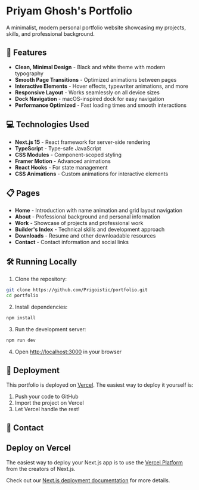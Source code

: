 # Priyam Ghosh's Portfolio

A minimalist, modern personal portfolio website showcasing my projects, skills, and professional background.

## 🚀 Features

- **Clean, Minimal Design** - Black and white theme with modern typography
- **Smooth Page Transitions** - Optimized animations between pages
- **Interactive Elements** - Hover effects, typewriter animations, and more
- **Responsive Layout** - Works seamlessly on all device sizes
- **Dock Navigation** - macOS-inspired dock for easy navigation
- **Performance Optimized** - Fast loading times and smooth interactions

## 💻 Technologies Used

- **Next.js 15** - React framework for server-side rendering
- **TypeScript** - Type-safe JavaScript
- **CSS Modules** - Component-scoped styling
- **Framer Motion** - Advanced animations
- **React Hooks** - For state management
- **CSS Animations** - Custom animations for interactive elements

## 📋 Pages

- **Home** - Introduction with name animation and grid layout navigation
- **About** - Professional background and personal information
- **Work** - Showcase of projects and professional work
- **Builder's Index** - Technical skills and development approach
- **Downloads** - Resume and other downloadable resources
- **Contact** - Contact information and social links

## 🛠️ Running Locally

1. Clone the repository:

```bash
git clone https://github.com/Prigoistic/portfolio.git
cd portfolio
```

2. Install dependencies:

```bash
npm install
```

3. Run the development server:

```bash
npm run dev
```

4. Open [http://localhost:3000](http://localhost:3000) in your browser

## 🚀 Deployment

This portfolio is deployed on [Vercel](https://vercel.com). The easiest way to deploy it yourself is:

1. Push your code to GitHub
2. Import the project on Vercel
3. Let Vercel handle the rest!

## 📱 Contact

## Deploy on Vercel

The easiest way to deploy your Next.js app is to use the [Vercel Platform](https://vercel.com/new?utm_medium=default-template&filter=next.js&utm_source=create-next-app&utm_campaign=create-next-app-readme) from the creators of Next.js.

Check out our [Next.js deployment documentation](https://nextjs.org/docs/app/building-your-application/deploying) for more details.
